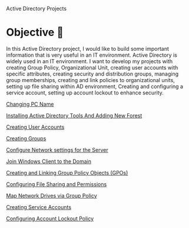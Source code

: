 Active Directory Projects
# **Objective** 🎯

In this Active Directory project, I would like to build some important information that is very useful in an IT environment.  Active Directory is widely used in an IT environment. I want to develop my projects with creating Group Policy, Organizational Unit, creating user accounts with specific attributes, creating security and distribution groups, managing group memberships, creating and link policies to organizational units, setting up file sharing within AD environment, Creating and configuring a service account, setting up account lockout to enhance security. 

[Changing PC Name](https://github.com/idris-adbl/Changing-PC-Name)

[Installing Active Directory Tools And Adding New Forest](https://github.com/idris-adbl/Installing-Active-Directory-Tools-And-Adding-New-Forest/tree/main)

[Creating User Accounts](https://github.com/idris-adbl/Creating-User-Accounts)

[Creating Groups ](https://github.com/idris-adbl/Creating-User-Accounts/blob/main/README.md)

[Configure Network settings for the Server](https://github.com/idris-adbl/Configure-Network-settings-for-the-Server/tree/main)

[Join Windows Client to the Domain](https://github.com/idris-adbl/Join-Windows-Client-to-the-Domain/tree/main)

[Creating and Linking Group Policy Objects (GPOs)](https://github.com/idris-adbl/Creating-and-Linking-Group-Policy-Objects-GPOs-/tree/main)

[Configuring File Sharing and Permissions](https://github.com/idris-adbl/Configuring-File-Sharing-and-Permissions/tree/main)

[Map Network Drives via Group Policy](https://github.com/idris-adbl/Map-Network-Drives-via-Group-Policy/tree/main)

[Creating Service Accounts ](https://github.com/idris-adbl/Creating-Service-Accounts-/tree/main)

[Configuring Account Lockout Policy](https://github.com/idris-adbl/Configuring-Account-Lockout-Policy)


